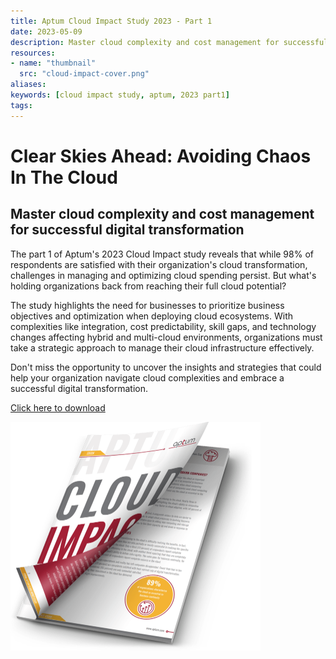 ```yaml
---
title: Aptum Cloud Impact Study 2023 - Part 1
date: 2023-05-09
description: Master cloud complexity and cost management for successful digital transformation
resources:
- name: "thumbnail"
  src: "cloud-impact-cover.png"
aliases:
keywords: [cloud impact study, aptum, 2023 part1]
tags:
---
```



<div class="landing-page">
    <!-- hero -->
    <div class="hero jumbotron reading-landing jumbotron-fluid">
        <div class="container-fluid">
            <div class="row">
                <div class="col-xl-6 offset-xl-2 col-lg-10 offset-lg-1 col-md-12">
                    <h1 class="display-4">Clear Skies Ahead: Avoiding Chaos In The Cloud</h1>
                </div>
            </div>
        </div>
    </div>
    <div class="main-content">
        <div class="row">
            <div class="col-xl-4 offset-xl-2 without-bottom-line">
                <div class="workshop-prerequisites">
                    <h2>Master cloud complexity and cost management for successful digital transformation</h2>
                    <p>The part 1 of Aptum's 2023 Cloud Impact study reveals that while 98% of respondents are satisfied with their organization's cloud transformation, challenges in managing and optimizing cloud spending persist.
But what's holding organizations back from reaching their full cloud potential?</p>
<p>
The study highlights the need for businesses to prioritize business objectives and optimization when deploying cloud ecosystems. With complexities like integration, cost predictability, skill gaps, and technology changes affecting hybrid and multi-cloud environments, organizations must take a strategic approach to manage their cloud infrastructure effectively.</p>
<p>
Don't miss the opportunity to uncover the insights and strategies that could help your organization navigate cloud complexities and embrace a successful digital transformation. </p><p><a href="https://aptum.com/cloud-hub/2023-cis-part-1" target="_blank">Click here to download</a> </p>
                </div>
            </div>
                <div>
                <img src="cloud-impact-cover.png" style="width:400px;">
            </div>
        </div>
            </div>
        </div>
    </div>
